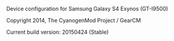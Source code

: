 Device configuration for Samsung Galaxy S4 Exynos (GT-I9500)

Copyright 2014, The CyanogenMod Project / GearCM

Current build version: 20150424 (Stable)
